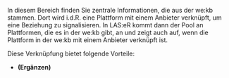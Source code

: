 In diesem Bereich finden Sie zentrale Informationen, die aus der we:kb stammen. Dort wird i.d.R. eine Plattform mit einem Anbieter verknüpft, um eine Beziehung zu signalisieren. 
In LAS:eR kommt dann der Pool an Plattformen, die es in der we:kb gibt, an und zeigt auch auf, wenn die Plattform in der we:kb mit einem Anbieter verknüpft ist. 

Diese Verknüpfung bietet folgende Vorteile:

- **(Ergänzen)**
